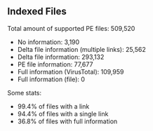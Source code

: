 ## Indexed Files

<!--FileStats-->
Total amount of supported PE files: 509,520

* No information: 3,190
* Delta file information (multiple links): 25,562
* Delta file information: 293,132
* PE file information: 77,677
* Full information (VirusTotal): 109,959
* Full information (file): 0

Some stats:

* 99.4% of files with a link
* 94.4% of files with a single link
* 36.8% of files with full information
<!--/FileStats-->
